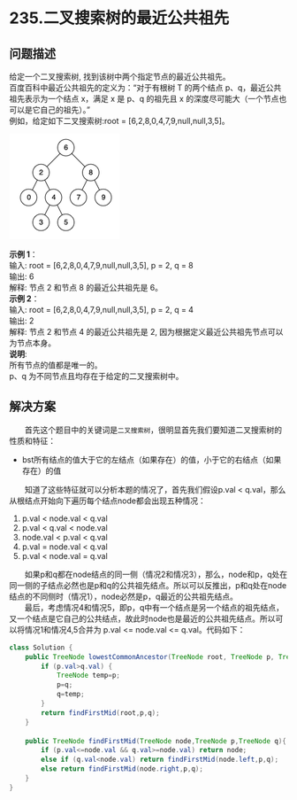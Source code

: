 # 235.二叉搜索树的最近公共祖先

## **问题描述**  

给定一个二叉搜索树, 找到该树中两个指定节点的最近公共祖先。  
百度百科中最近公共祖先的定义为：“对于有根树 T 的两个结点 p、q，最近公共祖先表示为一个结点 x，满足 x 是 p、q 的祖先且 x 的深度尽可能大（一个节点也可以是它自己的祖先）。”  
例如，给定如下二叉搜索树:root = [6,2,8,0,4,7,9,null,null,3,5]。  

![image](./bst.png)  

**示例 1**：  
输入: root = [6,2,8,0,4,7,9,null,null,3,5], p = 2, q = 8  
输出: 6  
解释: 节点 2 和节点 8 的最近公共祖先是 6。  
**示例 2**：  
输入: root = [6,2,8,0,4,7,9,null,null,3,5], p = 2, q = 4  
输出: 2  
解释: 节点 2 和节点 4 的最近公共祖先是 2, 因为根据定义最近公共祖先节点可以为节点本身。  
**说明**:  
所有节点的值都是唯一的。  
p、q 为不同节点且均存在于给定的二叉搜索树中。  

## **解决方案**  

&emsp;&emsp;首先这个题目中的关键词是`二叉搜索树`，很明显首先我们要知道二叉搜索树的性质和特征：

* bst所有结点的值大于它的左结点（如果存在）的值，小于它的右结点（如果存在）的值

&emsp;&emsp;知道了这些特征就可以分析本题的情况了，首先我们假设p.val < q.val，那么从根结点开始向下遍历每个结点node都会出现五种情况：

1. p.val < node.val < q.val
2. p.val < q.val < node.val
3. node.val < p.val < q.val
4. p.val = node.val < q.val
5. p.val < node.val = q.val

&emsp;&emsp;如果p和q都在node结点的同一侧（情况2和情况3），那么，node和p，q处在同一侧的子结点必然也是p和q的公共祖先结点。所以可以反推出，p和q处在node结点的不同侧时（情况1），node必然是p，q最近的公共祖先结点。  
&emsp;&emsp;最后，考虑情况4和情况5，即p，q中有一个结点是另一个结点的祖先结点，又一个结点是它自己的公共结点，故此时node也是最近的公共祖先结点。所以可以将情况1和情况4,5合并为 p.val <= node.val <= q.val。代码如下：

```java
class Solution {
    public TreeNode lowestCommonAncestor(TreeNode root, TreeNode p, TreeNode q) {
        if (p.val>q.val) {
            TreeNode temp=p;
            p=q;
            q=temp;
        }
        return findFirstMid(root,p,q);
    }
    
    public TreeNode findFirstMid(TreeNode node,TreeNode p,TreeNode q){
        if (p.val<=node.val && q.val>=node.val) return node;
        else if (q.val<node.val) return findFirstMid(node.left,p,q);
        else return findFirstMid(node.right,p,q);
    }
}
```
